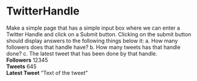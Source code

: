 # TwitterHandle
Make a simple page that has a simple input box where we can enter a Twitter Handle and click
on a Submit button.
Clicking on the submit button should display answers to the following things below it:
a. How many followers does that handle have?
b. How many tweets has that handle done?
c. The latest tweet that has been done by that handle.<br>
  <b>Followers</b> 12345<br>
  <b>Tweets</b> 645<br>
  <b>Latest Tweet</b> “Text of the tweet”<br>
